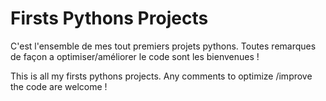 # Firsts Pythons Projects
C'est l'ensemble de mes tout premiers projets pythons. Toutes remarques de façon a optimiser/améliorer le code sont les bienvenues !

This is all my firsts pythons projects. Any comments to optimize /improve the code are welcome !
